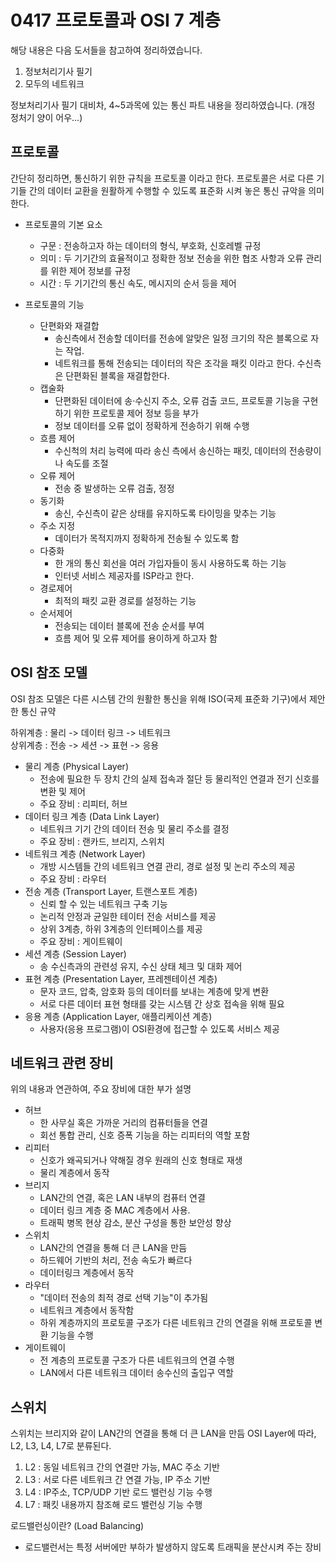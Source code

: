 <h1>0417 프로토콜과 OSI 7 계층</h1>

해당 내용은 다음 도서들을 참고하여 정리하였습니다.  
1. 정보처리기사 필기
2. 모두의 네트워크  

정보처리기사 필기 대비차, 4~5과목에 있는 통신 파트 내용을 정리하였습니다.
(개정 정처기 양이 어우...)

<h2>프로토콜</h2>
간단히 정리하면, 통신하기 위한 규칙을 프로토콜 이라고 한다.
프로토콜은 서로 다른 기기들 간의 데이터 교환을 원활하게 수행할 수 있도록 
표준화 시켜 놓은 통신 규악을 의미한다.


+ 프로토콜의 기본 요소  
  + 구문 : 전송하고자 하는 데이터의 형식, 부호화, 신호레벨 규정  
  + 의미 : 두 기기간의 효율적이고 정확한 정보 전송을 위한 협조 사항과
  오류 관리를 위한 제어 정보를 규정  
  + 시간 : 두 기기간의 통신 속도, 메시지의 순서 등을 제어
  
+ 프로토콜의 기능
  + 단편화와 재결합
    + 송신측에서 전송할 데이터를 전송에 알맞은 일정 크기의 작은
    블록으로 자는 작업. 
    + 네트워크를 통해 전송되는 데이터의 작은 조각을
    패킷 이라고 한다. 수신측은 단편화된 블록을 재결합한다.
  + 캡술화
    + 단편화된 데이터에 송·수신지 주소, 오류 검출 코드,
    프로토콜 기능을 구현하기 위한 프로토콜 제어 정보 등을 부가
    + 정보 데이터를 오류 없이 정확하게 전송하기 위해 수행
  + 흐름 제어
    + 수신척의 처리 능력에 따라 송신 측에서 송신하는
    패킷, 데이터의 전송량이나 속도를 조절
  + 오류 제어
    + 전송 중 발생하는 오류 검출, 정정
  + 동기화
    + 송신, 수신측이 같은 상태를 유지하도록 타이밍을 맞추는 기능
  + 주소 지정
    + 데이터가 목적지까지 정확하게 전송될 수 있도록 함
  + 다중화
    + 한 개의 통신 회선을 여러 가입자들이 동시 사용하도록 하는 기능
    + 인터넷 서비스 제공자를 ISP라고 한다.
  + 경로제어
    + 최적의 패킷 교환 경로를 설정하는 기능
  + 순서제어
    + 전송되는 데이터 블록에 전송 순서를 부여
    + 흐름 제어 및 오류 제어를 용이하게 하고자 함

<h2>OSI 참조 모델</h2>

OSI 참조 모델은 다른 시스템 간의 원활한 통신을 위해
ISO(국제 표준화 기구)에서 제안한 통신 규약

하위계층 : 물리 -> 데이터 링크 -> 네트워크  
상위계층 : 전송 -> 세션 -> 표현 -> 응용


+ 물리 계층 (Physical Layer)
  + 전송에 필요한 두 장치 간의 실제 접속과 절단 등
  물리적인 연결과 전기 신호를 변환 및 제어
  + 주요 장비 : 리피터, 허브
+ 데이터 링크 계층 (Data Link Layer)
  + 네트워크 기기 간의 데이터 전송 및 물리 주소를 결정
  + 주요 장비 : 랜카드, 브리지, 스위치
+ 네트워크 계층 (Network Layer)
  + 개방 시스템들 간의 네트워크 연결 관리, 경로 설정 및
  논리 주소의 제공
  + 주요 장비 : 라우터
+ 전송 계층 (Transport Layer, 트랜스포트 계층)
  + 신뢰 할 수 있는 네트워크 구축 기능
  + 논리적 안정과 균일한 테이터 전송 서비스를 제공
  + 상위 3계층, 하위 3계층의 인터페이스를 제공
  + 주요 장비 : 게이트웨이
+ 세션 계층 (Session Layer)
  + 송 수신측과의 관련성 유지, 수신 상태 체크 및 대화 제어
+ 표현 계층 (Presentation Layer, 프레젠테이션 계층)
  + 문자 코드, 압축, 암호화 등의 데이터를 보내는 계층에 맞게 변환
  + 서로 다른 데이터 표현 형태를 갖는 시스템 간 상호 접속을 위해 필요
+ 응용 계층 (Application Layer, 애플리케이션 계층)
  + 사용자(응용 프로그램)이 OSI환경에 접근할 수 있도록 서비스 제공
  
<h2> 네트워크 관련 장비 </h2>
위의 내용과 연관하여, 주요 장비에 대한 부가 설명

+ 허브
  + 한 사무실 혹은 가까운 거리의 컴퓨터들을 연결
  + 회선 통합 관리, 신호 증폭 기능을 하는 리피터의 역할 포함
+ 리피터
  + 신호가 왜곡되거나 약해질 경우 원래의 신호 형태로 재생
  + 물리 계층에서 동작
+ 브리지
  + LAN간의 연결, 혹은 LAN 내부의 컴퓨터 연결
  + 데이터 링크 계층 중 MAC 계층에서 사용.
  + 트래픽 병목 현상 감소, 분산 구성을 통한 보안성 향상
+ 스위치
  + LAN간의 연결을 통해 더 큰 LAN을 만듬
  + 하드웨어 기반의 처리, 전송 속도가 빠르다
  + 데이터링크 계층에서 동작
+ 라우터
  + "데이터 전송의 최적 경로 선택 기능"이 추가됨
  + 네트워크 계층에서 동작함
  + 하위 계층까지의 프로토콜 구조가 다른 네트워크 간의 연결을 위해
  프로토콜 변환 기능을 수행
+ 게이트웨이
  + 전 계층의 프로토콜 구조가 다른 네트워크의 연결 수행
  + LAN에서 다른 네트워크 데이터 송수신의 출입구 역할
  
<h2>스위치</h2>
스위치는 브리지와 같이 LAN간의 연결을 통해 더 큰 LAN을 만듬
OSI Layer에 따라, L2, L3, L4, L7로 분류된다.

1. L2 : 동일 네트워크 간의 연결만 가능, MAC 주소 기반
2. L3 : 서로 다른 네트워크 간 연결 가능, IP 주소 기반
3. L4 : IP주소, TCP/UDP 기반 로드 밸런싱 기능 수행
4. L7 : 패킷 내용까지 참조해 로드 밸런싱 기능 수행

로드밸런싱이란?  (Load Balancing)
+ 로드밸런서는 특정 서버에만 부하가 발생하지 않도록
트래픽을 분산시켜 주는 장비